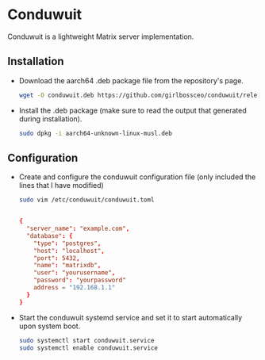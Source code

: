 # Conduwuit

Conduwuit is a lightweight Matrix server implementation.

## Installation

- Download the aarch64 .deb package file from the repository's page.

    ```sh
    wget -O conduwuit.deb https://github.com/girlbossceo/conduwuit/releases/download/v0.4.6/aarch64-unknown-linux-musl.deb
    ```

- Install the .deb package (make sure to read the output that generated during installation).

   ```sh
   sudo dpkg -i aarch64-unknown-linux-musl.deb
   ```

## Configuration

- Create and configure the conduwuit configuration file (only included the lines that I have modified)

    ```sh
    sudo vim /etc/conduwuit/conduwuit.toml
    ```

    ```toml

    {
      "server_name": "example.com",
      "database": {
        "type": "postgres",
        "host": "localhost",
        "port": 5432,
        "name": "matrixdb",
        "user": "yourusername",
        "password": "yourpassword"
        address = "192.168.1.1"
      }
    }
    ```

- Start the conduwuit systemd service and set it to start automatically upon system boot.

   ```sh
   sudo systemctl start conduwuit.service
   sudo systemctl enable conduwuit.service
